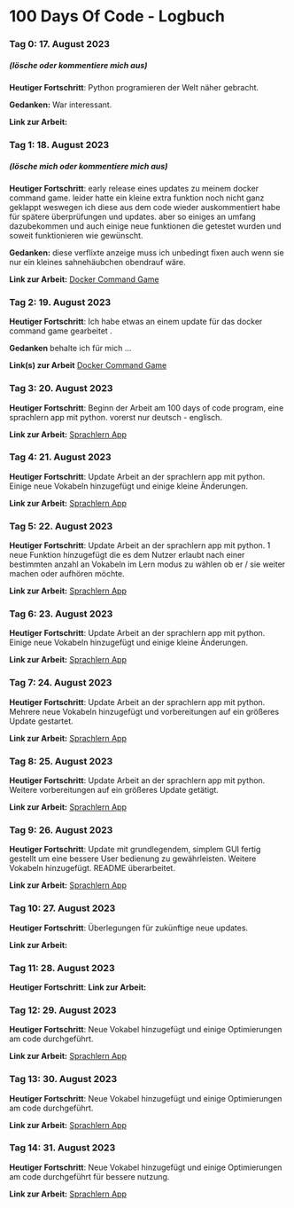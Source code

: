 # 100 Days Of Code - Logbuch

### Tag 0: 17. August 2023 
##### (lösche oder kommentiere mich aus)

**Heutiger Fortschritt**: Python programieren der Welt näher gebracht.

**Gedanken:** War interessant.

**Link zur Arbeit:** 

### Tag 1: 18. August 2023
##### (lösche mich oder kommentiere mich aus)

**Heutiger Fortschritt**: early release eines updates zu meinem docker command game. leider hatte ein kleine extra funktion noch nicht ganz geklappt weswegen ich diese aus dem code wieder auskommentiert habe für spätere überprüfungen und updates. aber so einiges an umfang dazubekommen und auch einige neue funktionen die getestet wurden und soweit funktionieren wie gewünscht.

**Gedanken:** diese verflixte anzeige muss ich unbedingt fixen auch wenn sie nur ein kleines sahnehäubchen obendrauf wäre.

**Link zur Arbeit:** [Docker Command Game](https://github.com/Satisfraction/Docker-Command-Game)


### Tag 2: 19. August 2023 

**Heutiger Fortschritt**: Ich habe etwas an einem update für das docker command game gearbeitet .

**Gedanken** behalte ich für mich ...

**Link(s) zur Arbeit**
[Docker Command Game](https://github.com/Satisfraction/Docker-Command-Game)

### Tag 3: 20. August 2023

**Heutiger Fortschritt**: Beginn der Arbeit am 100 days of code program, eine sprachlern app mit python. vorerst nur deutsch - englisch.

**Link zur Arbeit:** [Sprachlern App](https://github.com/Satisfraction/SprachlernApp)

### Tag 4: 21. August 2023

**Heutiger Fortschritt**: Update Arbeit an der sprachlern app mit python. Einige neue Vokabeln hinzugefügt und einige kleine Änderungen.

**Link zur Arbeit:** [Sprachlern App](https://github.com/Satisfraction/SprachlernApp)

### Tag 5: 22. August 2023

**Heutiger Fortschritt**: Update Arbeit an der sprachlern app mit python. 1 neue Funktion hinzugefügt die es dem Nutzer erlaubt nach einer bestimmten anzahl an Vokabeln im Lern modus zu wählen ob er / sie weiter machen oder aufhören möchte.

**Link zur Arbeit:** [Sprachlern App](https://github.com/Satisfraction/SprachlernApp)

### Tag 6: 23. August 2023

**Heutiger Fortschritt**: Update Arbeit an der sprachlern app mit python. Einige neue Vokabeln hinzugefügt und einige kleine Änderungen.

**Link zur Arbeit:** [Sprachlern App](https://github.com/Satisfraction/SprachlernApp)

### Tag 7: 24. August 2023

**Heutiger Fortschritt**: Update Arbeit an der sprachlern app mit python. Mehrere neue Vokabeln hinzugefügt und vorbereitungen auf ein größeres Update gestartet.

**Link zur Arbeit:** [Sprachlern App](https://github.com/Satisfraction/SprachlernApp)

### Tag 8: 25. August 2023

**Heutiger Fortschritt**: Update Arbeit an der sprachlern app mit python. Weitere vorbereitungen auf ein größeres Update getätigt.

**Link zur Arbeit:** [Sprachlern App](https://github.com/Satisfraction/SprachlernApp)

### Tag 9: 26. August 2023

**Heutiger Fortschritt**: Update mit grundlegendem, simplem GUI fertig gestellt um eine bessere User bedienung zu gewährleisten. Weitere Vokabeln hinzugefügt. README überarbeitet.

**Link zur Arbeit:** [Sprachlern App](https://github.com/Satisfraction/SprachlernApp)

### Tag 10: 27. August 2023

**Heutiger Fortschritt**: Überlegungen für zukünftige neue updates.

**Link zur Arbeit:** 

### Tag 11: 28. August 2023
**Heutiger Fortschritt**: 
**Link zur Arbeit:** 

### Tag 12: 29. August 2023

**Heutiger Fortschritt**: Neue Vokabel hinzugefügt und einige Optimierungen am code durchgeführt.

**Link zur Arbeit:** [Sprachlern App](https://github.com/Satisfraction/SprachlernApp)

### Tag 13: 30. August 2023

**Heutiger Fortschritt**: Neue Vokabel hinzugefügt und einige Optimierungen am code durchgeführt.

**Link zur Arbeit:** [Sprachlern App](https://github.com/Satisfraction/SprachlernApp)

### Tag 14: 31. August 2023

**Heutiger Fortschritt**: Neue Vokabel hinzugefügt und einige Optimierungen am code durchgeführt für bessere nutzung.

**Link zur Arbeit:** [Sprachlern App](https://github.com/Satisfraction/SprachlernApp)
